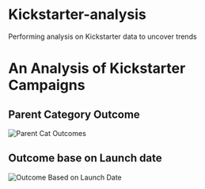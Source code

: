 # Kickstarter-analysis
Performing analysis on Kickstarter data to uncover trends 
# An Analysis of Kickstarter Campaigns
## Parent Category Outcome
![Parent Cat Outcomes](https://user-images.githubusercontent.com/114612708/198893369-da5e96fd-c099-4f9c-91aa-856d958181e3.png)
## Outcome base on Launch date
![Outcome Based on Launch Date](https://user-images.githubusercontent.com/114612708/198893543-0c664550-2112-4bc1-a189-8d81ea4bfb60.png)
